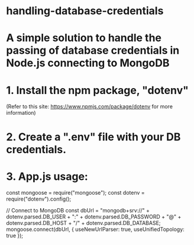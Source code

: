 # handling-database-credentials
# A simple solution to handle the passing of database credentials in Node.js connecting to MongoDB

# 1. Install the npm package, "dotenv"
(Refer to this site: https://www.npmjs.com/package/dotenv for more information)

# 2. Create a ".env" file with your DB credentials.

# 3. App.js usage:

const mongoose = require("mongoose");
const dotenv = require("dotenv").config();

// Connect to MongoDB
const dbUrl = "mongodb+srv://" + dotenv.parsed.DB_USER + ":" + dotenv.parsed.DB_PASSWORD  + "@" + dotenv.parsed.DB_HOST + "/" + dotenv.parsed.DB_DATABASE;
mongoose.connect(dbUrl, { useNewUrlParser: true, useUnifiedTopology: true });

   

